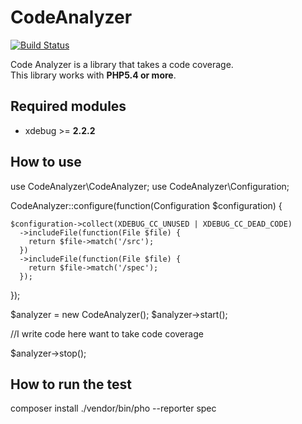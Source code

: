 CodeAnalyzer
=============================

[![Build Status](https://travis-ci.org/holyshared/code-analyzer.png?branch=master)](https://travis-ci.org/holyshared/code-analyzer)

Code Analyzer is a library that takes a code coverage.  
This library works with **PHP5.4 or more**.

Required modules
------------------------------------------------
* xdebug >= **2.2.2**

How to use
------------------------------------------------

  use CodeAnalyzer\CodeAnalyzer;
  use CodeAnalyzer\Configuration;

  CodeAnalyzer::configure(function(Configuration $configuration) {

    $configuration->collect(XDEBUG_CC_UNUSED | XDEBUG_CC_DEAD_CODE)
      ->includeFile(function(File $file) {
        return $file->match('/src');
      })
      ->includeFile(function(File $file) {
        return $file->match('/spec');
      });

  });

  $analyzer = new CodeAnalyzer();
  $analyzer->start();

  //I write code here want to take code coverage

  $analyzer->stop();

How to run the test
------------------------------------------------

  composer install
  ./vendor/bin/pho --reporter spec
